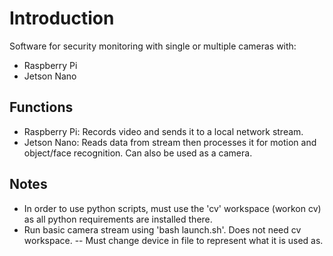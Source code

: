 # Introduction

Software for security monitoring with single or multiple cameras with:
- Raspberry Pi
- Jetson Nano

## Functions
- Raspberry Pi: Records video and sends it to a local network stream.
- Jetson Nano: Reads data from stream then processes it for motion and object/face recognition.  Can also be used as a camera.

## Notes
- In order to use python scripts, must use the 'cv' workspace (workon cv) as all python requirements are installed there.
- Run basic camera stream using 'bash launch.sh'. Does not need cv workspace. 
-- Must change device in file to represent what it is used as.
